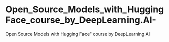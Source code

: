 # Open_Source_Models_with_HuggingFace_course_by_DeepLearning.AI-
Open Source Models with Hugging Face" course by DeepLearning.AI 
